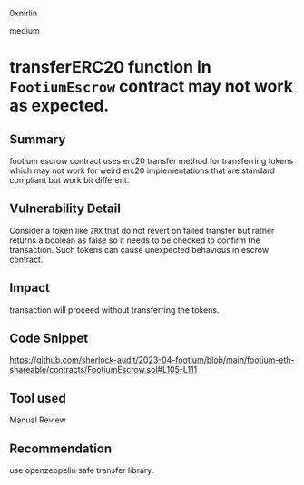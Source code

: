 0xnirlin

medium

# transferERC20 function in `FootiumEscrow` contract may not work as expected.

## Summary
footium escrow contract uses erc20 transfer method for transferring tokens which may not work for weird erc20 implementations that are standard compliant but work bit different.
## Vulnerability Detail
Consider a token like `ZRX` that do not revert on failed transfer but rather returns a boolean as false so it needs to be checked to confirm the transaction. Such tokens can cause unexpected behavious in escrow contract.
## Impact
transaction will proceed without transferring the tokens.
## Code Snippet
https://github.com/sherlock-audit/2023-04-footium/blob/main/footium-eth-shareable/contracts/FootiumEscrow.sol#L105-L111
## Tool used

Manual Review

## Recommendation
use openzeppelin safe transfer library.
